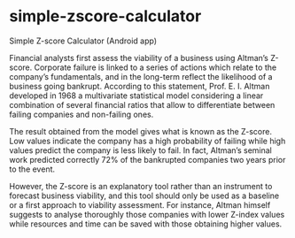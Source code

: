 simple-zscore-calculator
========================

Simple Z-score Calculator (Android app)

Financial analysts first assess the viability of a business using Altman’s Z-score. Corporate failure is linked to a series of actions which relate to the company’s fundamentals, and in the long-term reflect the likelihood of a business going bankrupt. According to this statement, Prof. E. I. Altman developed in 1968 a multivariate statistical model considering a linear combination of several financial ratios that allow to differentiate between failing companies and non-failing ones.

The result obtained from the model gives what is known as the Z-score. Low values indicate the company has a high probability of failing while high values predict the company is less likely to fail. In fact, Altman’s seminal work predicted correctly 72% of the bankrupted companies two years prior to the event.

However, the Z-score is an explanatory tool rather than an instrument to forecast business viability, and this tool should only be used as a baseline or a first approach to viability assessment. For instance, Altman himself suggests to analyse thoroughly those companies with lower Z-index values while resources and time can be saved with those obtaining higher values.
